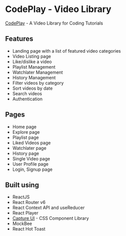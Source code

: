 # CodePlay - Video Library

[CodePlay](https://codeplay-videolib.netlify.app/) - A Video Library for Coding Tutorials

## Features

- Landing page with a list of featured video categories
- Video Listing page
- Like/dislike a video
- Playlist Management
- Watchlater Management
- History Management
- Filter videos by category
- Sort videos by date
- Search videos
- Authentication

## Pages

- Home page
- Explore page
- Playlist page
- Liked Videos page
- Watchlater page
- History page
- Single Video page
- User Profile page
- Login, Signup page

## Built using

- ReactJS
- React Router v6
- React Context API and useReducer
- React Player
- [Capture UI](https://capture-ui.netlify.app/) - CSS Component Library
- MockBee
- React Hot Toast
